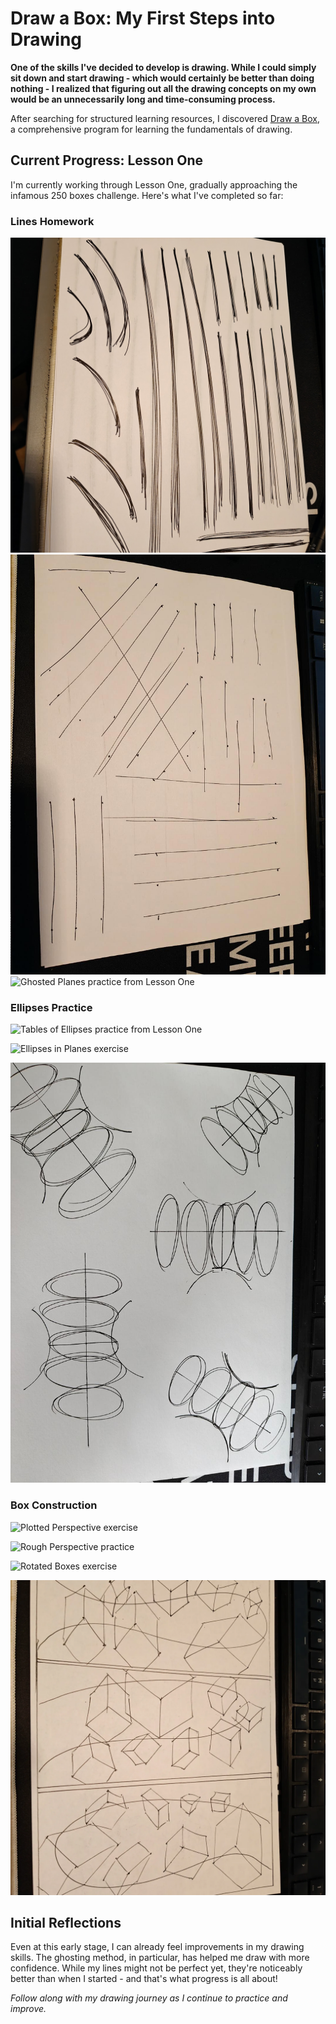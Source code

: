 # Draw a Box: My First Steps into Drawing


**One of the skills I've decided to develop is drawing. While I could simply sit down and start drawing - which would certainly be better than doing nothing - I realized that figuring out all the drawing concepts on my own would be an unnecessarily long and time-consuming process.**

After searching for structured learning resources, I discovered [Draw a Box](https://drawabox.com/), a comprehensive program for learning the fundamentals of drawing.

## Current Progress: Lesson One

I'm currently working through Lesson One, gradually approaching the infamous 250 boxes challenge. Here's what I've completed so far:

### Lines Homework
![Superimposed Lines from Lesson One](superimposed-lines.jpg)
![Ghosted Lines practice from Lesson One](ghosted-lines.jpg)
![Ghosted Planes practice from Lesson One](ghosted-planes.jpg)

### Ellipses Practice
![Tables of Ellipses practice from Lesson One](tables-of-ellipses.jpg)

![Ellipses in Planes exercise](ellipses-in-planes.jpg)

![Funnels exercise with ellipses](Funnels.jpg)

### Box Construction
![Plotted Perspective exercise](plotted-perspective.jpg)

![Rough Perspective practice](rough-perspective.jpg)

![Rotated Boxes exercise](rotated-boxes.jpg)

![Organic Perspective exercise](organic-perspective.jpg)

## Initial Reflections
Even at this early stage, I can already feel improvements in my drawing skills. The ghosting method, in particular, has helped me draw with more confidence. While my lines might not be perfect yet, they're noticeably better than when I started - and that's what progress is all about!

*Follow along with my drawing journey as I continue to practice and improve.*
